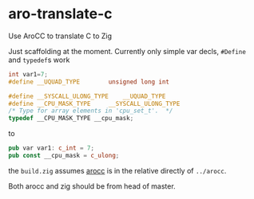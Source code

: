 # aro-translate-c
Use AroCC to translate C to Zig

Just scaffolding at the moment. Currently only simple var decls, `#Define` and `typedef`s work

```c
int var1=7;
#define __UQUAD_TYPE		unsigned long int

#define __SYSCALL_ULONG_TYPE	__UQUAD_TYPE
#define __CPU_MASK_TYPE 	__SYSCALL_ULONG_TYPE
/* Type for array elements in 'cpu_set_t'.  */
typedef __CPU_MASK_TYPE __cpu_mask;
```
to 

```rust
pub var var1: c_int = 7;
pub const __cpu_mask = c_ulong;
```

the `build.zig` assumes [arocc](https://github.com/Vexu/arocc) is in the relative directly of `../arocc`.

Both arocc and zig should be from head of master.


